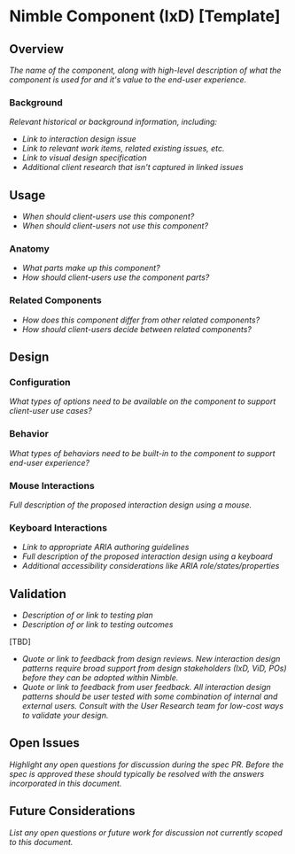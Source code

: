 # Nimble Component (IxD) [Template]

## Overview
*The name of the component, along with high-level description of what the component is used for and it's value to the end-user experience.*

### Background
*Relevant historical or background information, including:*
- *Link to interaction design issue*
- *Link to relevant work items, related existing issues, etc.*
- *Link to visual design specification*
- *Additional client research that isn't captured in linked issues*

## Usage
- *When should client-users use this component?*
- *When should client-users not use this component?*

### Anatomy
- *What parts make up this component?*
- *How should client-users use the component parts?*

### Related Components
- *How does this component differ from other related components?*
- *How should client-users decide between related components?*

## Design
### Configuration
*What types of options need to be available on the component to support client-user use cases?*

### Behavior
*What types of behaviors need to be built-in to the component to support end-user experience?*

### Mouse Interactions
*Full description of the proposed interaction design using a mouse.*

### Keyboard Interactions
- *Link to appropriate ARIA authoring guidelines*
- *Full description of the proposed interaction design using a keyboard*
- *Additional accessibility considerations like ARIA role/states/properties*

## Validation
- *Description of or link to testing plan*
- *Description of or link to testing outcomes*


[TBD]
- *Quote or link to feedback from design reviews. New interaction design patterns require broad support from design stakeholders (IxD, ViD, POs) before they can be adopted within Nimble.*
- *Quote or link to feedback from user feedback. All interaction design patterns should be user tested with some combination of internal and external users. Consult with the User Research team for low-cost ways to validate your design.*

## Open Issues
*Highlight any open questions for discussion during the spec PR. Before the spec is approved these should typically be resolved with the answers incorporated in this document.*

## Future Considerations
*List any open questions or future work for discussion not currently scoped to this document.*